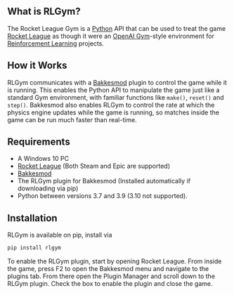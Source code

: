 
## What is RLGym?
The Rocket League Gym is a [Python](https://www.python.org/) API that can be used to treat the game [Rocket League](https://www.rocketleague.com) as though it were an [OpenAI Gym](https://gym.openai.com)-style environment for [Reinforcement Learning](https://en.wikipedia.org/wiki/Reinforcement_learning) projects. 


## How it Works
RLGym communicates with a [Bakkesmod](https://www.bakkesmod.com/) plugin to control the game while it is running. This enables the Python API to manipulate the game just like a standard Gym environment, with familiar functions like `make()`, `reset()` and `step()`. Bakkesmod also enables RLGym to control the rate at which the physics engine updates while the game is running, so matches inside the game can be run much faster than real-time.

## Requirements
* A Windows 10 PC
* [Rocket League](https://www.rocketleague.com) (Both Steam and Epic are supported)
* [Bakkesmod](https://www.bakkesmod.com)
* The RLGym plugin for Bakkesmod (Installed automatically if downloading via pip)
* Python between versions 3.7 and 3.9 (3.10 not supported).

## Installation
RLGym is available on pip, install via
```python
pip install rlgym
```
To enable the RLGym plugin, start by opening Rocket League. From inside the game, press F2 to open the Bakkesmod menu and navigate to the plugins tab. From there open the Plugin Manager and scroll down to the RLGym plugin. Check the box to enable the plugin and close the game.
